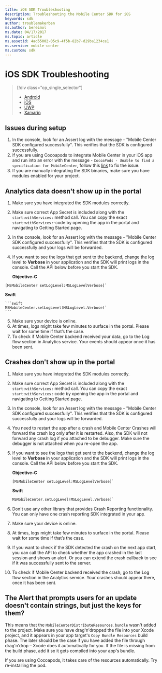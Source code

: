 ```yaml
---
title: iOS SDK Troubleshooting
description: Troubleshooting the Mobile Center SDK for iOS
keywords: sdk
author: troublemakerben
ms.author: bereimol
ms.date: 04/17/2017
ms.topic: article
ms.assetid: 4ad55002-05c9-4f5b-82b7-d29ba1234ce1
ms.service: mobile-center
ms.custom: sdk
---
```


# iOS SDK Troubleshooting

> [!div class="op_single_selector"]
> * [Android](android.md)
> * [iOS](ios.md)
> * [UWP](uwp.md)
> * [Xamarin](xamarin.md)

## Issues during setup

1. In the console, look for an Assert log with the message - "Mobile Center SDK configured successfully". This verifies that the SDK is configured successfully.
2. If you are using Cocoapods to integrate Mobile Center in your iOS app and run into an error with the message - `CocoaPods - Unable to find a specification for MobileCenter`, follow this [link](http://stackoverflow.com/questions/40785259/cocoapods-unable-to-find-a-specification-for-mobilecenter) to fix the issue.
3. If you are manually integrating the SDK binaries, make sure you have modules enabled for your project.

## Analytics data doesn't show up in the portal

1. Make sure you have integrated the SDK modules correctly.
2. Make sure correct App Secret is included along with the `start:withServices:` method call. You can copy the exact `start:withServices:`-code by opening the app in the portal and navigating to Getting Started page.
3. In the console, look for an Assert log with the message - "Mobile Center SDK configured successfully". This verifies that the SDK is configured successfully and your logs will be forwarded.
4. If you want to see the logs that get sent to the backend, change the log level to **Verbose** in your application and the SDK will print logs in the console. Call the API below before you start the SDK.

	**Objective-C**

  ```obj-c
  [MSMobileCenter setLogLevel:MSLogLevelVerbose]`
  ```

  **Swift**

 	```swift
	MSMobileCenter.setLogLevel(MSLogLevel.Verbose)`
	```

5. Make sure your device is online.
6. At times, logs might take few minutes to surface in the portal. Please wait for some time if that’s the case.
7. To check if Mobile Center backend received your data, go to the Log flow section in Analytics service. Your events should appear once it has been sent.

## Crashes don't show up in the portal

1. Make sure you have integrated the SDK modules correctly.
2. Make sure correct App Secret is included along with the `start:withServices:` method call. You can copy the exact `start:withServices:` code by opening the app in the portal and navigating to Getting Started page.
3. In the console, look for an Assert log with the message - "Mobile Center SDK configured successfully". This verifies that the SDK is configured successfully and your logs will be forwarded.
4. You need to restart the app after a crash and Mobile Center Crashes will forward the crash log only after it is restarted. Also, the SDK will not forward any crash log if you attached to be debugger. Make sure the debugger is not attached when you re-open the app.
5. If you want to see the logs that get sent to the backend, change the log level to **Verbose** in your application and the SDK will print logs in the console. Call the API below before you start the SDK.

	**Objective-C**

 	```obj-c
 	[MSMobileCenter setLogLevel:MSLogLevelVerbose]`
 	```

 	**Swift**

 	```swift
	MSMobileCenter.setLogLevel(MSLogLevel.Verbose)`
	```

6. Don't use any other library that provides Crash Reporting functionality. You can only have one crash reporting SDK integrated in your app.
7. Make sure your device is online.
8. At times, logs might take few minutes to surface in the portal. Please wait for some time if that’s the case.
9. If you want to check if the SDK detected the crash on the next app start, you can call the API to check whether the app crashed in the last session and shows an alert. Or you can extend the crash callback to see if it was successfully sent to the server.
10. To check if Mobile Center backend received the crash, go to the Log flow section in the Analytics service. Your crashes should appear there, once it has been sent.

## The Alert that prompts users for an update doesn't contain strings, but just the keys for them?

This means that the `MobileCenterDistributeResources.bundle` wasn't added to the project. Make sure you have drag'n'dropped the file into your Xcode project, and it appears in your app target's `Copy Bundle Resources` build phase. The later should be the case if you have added the file through drag'n'drop – Xcode does it automatically for you. If the file is missing from the build phase, add it so it gets compiled into your app's bundle.

If you are using Cocoapods, it takes care of the resources automatically. Try re-installing the pod.
